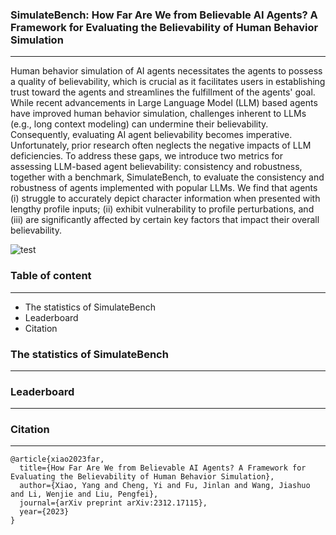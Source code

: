 ### SimulateBench: How Far Are We from Believable AI Agents? A Framework for Evaluating the Believability of Human Behavior Simulation

---



Human behavior simulation of AI agents necessitates the agents to possess a quality of believability, which is crucial as it facilitates users in establishing trust toward the agents and streamlines the fulfillment of the agents' goal. While recent advancements in Large Language Model (LLM) based agents have improved human behavior simulation, challenges inherent to LLMs (e.g., long context modeling) can undermine their believability. Consequently, evaluating AI agent believability becomes imperative. Unfortunately, prior research often neglects the negative impacts of LLM deficiencies. To address these gaps, we introduce two metrics for assessing LLM-based agent believability: consistency and robustness, together with a benchmark, SimulateBench, to evaluate the consistency and robustness of agents implemented with popular LLMs. We find that agents (i) struggle to accurately depict character information when presented with lengthy profile inputs; (ii) exhibit vulnerability to profile perturbations, and (iii) are significantly affected by certain key factors that impact their overall believability. 



![test]()



###  Table of content

---

* The statistics of SimulateBench
* Leaderboard
* Citation



### The statistics of SimulateBench

---



### Leaderboard

---



### Citation 

---

```
@article{xiao2023far,
  title={How Far Are We from Believable AI Agents? A Framework for Evaluating the Believability of Human Behavior Simulation},
  author={Xiao, Yang and Cheng, Yi and Fu, Jinlan and Wang, Jiashuo and Li, Wenjie and Liu, Pengfei},
  journal={arXiv preprint arXiv:2312.17115},
  year={2023}
}
```



